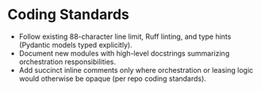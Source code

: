 # Coding Standards

- Follow existing 88-character line limit, Ruff linting, and type hints (Pydantic models typed explicitly).
- Document new modules with high-level docstrings summarizing orchestration responsibilities.
- Add succinct inline comments only where orchestration or leasing logic would otherwise be opaque (per repo coding standards).
